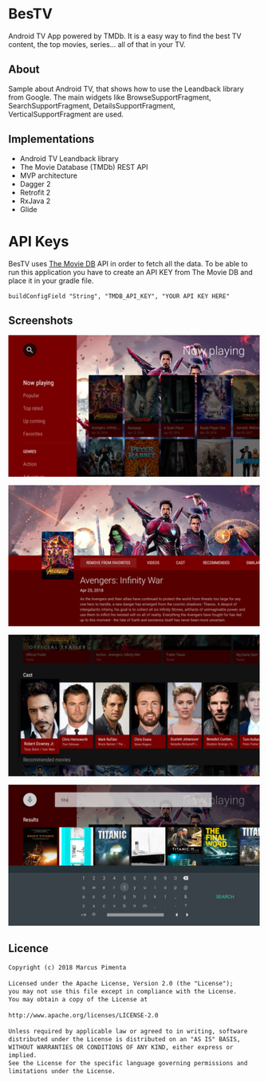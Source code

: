 # BesTV
Android TV App powered by TMDb. 
It is a easy way to find the best TV content, the top movies, series... all of that in your TV.

## About
Sample about Android TV, that shows how to use the Leandback library from Google. The main widgets like BrowseSupportFragment, SearchSupportFragment, DetailsSupportFragment, VerticalSupportFragment are used.

## Implementations
<ul>
<li>Android TV Leandback library</li>
<li>The Movie Database (TMDb) REST API</li>
<li>MVP architecture
<li>Dagger 2
<li>Retrofit 2
<li>RxJava 2  
<li>Glide
</ul>

# API Keys
BesTV uses [The Movie DB](https://www.themoviedb.org/) API in order to fetch all the data.
To be able to run this application you have to create an API KEY from The Movie DB and place it in your gradle file.
<br>
```
buildConfigField "String", "TMDB_API_KEY", "YOUR API KEY HERE"
```

## Screenshots
<p align="center"> <img src="images/device-2018-05-04-091859.png"/> </p>
<p align="center"> <img src="images/device-2018-05-04-091948.png"/> </p>
<p align="center"> <img src="images/device-2018-05-04-092348.png"/> </p>
<p align="center"> <img src="images/device-2018-05-04-092327.png"/> </p>

## Licence
```
Copyright (c) 2018 Marcus Pimenta

Licensed under the Apache License, Version 2.0 (the "License");
you may not use this file except in compliance with the License.
You may obtain a copy of the License at

http://www.apache.org/licenses/LICENSE-2.0

Unless required by applicable law or agreed to in writing, software
distributed under the License is distributed on an "AS IS" BASIS,
WITHOUT WARRANTIES OR CONDITIONS OF ANY KIND, either express or implied.
See the License for the specific language governing permissions and
limitations under the License.
```

